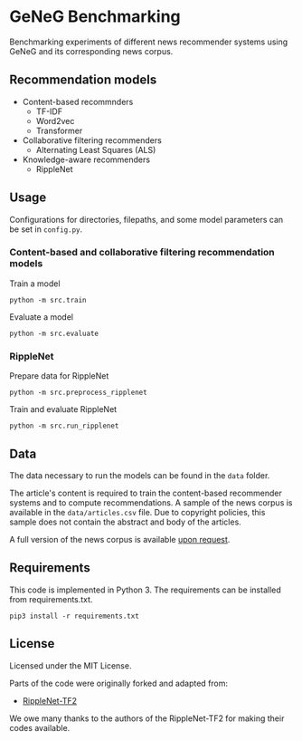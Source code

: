 # GeNeG Benchmarking
Benchmarking experiments of different news recommender systems using GeNeG and its corresponding news corpus.

## Recommendation models
- Content-based recommnders
	- TF-IDF
	- Word2vec
	- Transformer
- Collaborative filtering recommenders
	- Alternating Least Squares (ALS)
- Knowledge-aware recommenders
	- RippleNet

## Usage

Configurations for directories, filepaths, and some model parameters can be set in `config.py`.

### Content-based and collaborative filtering recommendation models
Train a model
```
python -m src.train
```

Evaluate a model
```
python -m src.evaluate
```

### RippleNet
Prepare data for RippleNet
```
python -m src.preprocess_ripplenet
```

Train and evaluate RippleNet
```
python -m src.run_ripplenet
```


## Data
The data necessary to run the models can be found in the `data` folder.

The article's content is required to train the content-based recommender systems and to compute recommendations. A sample of the news corpus is available in the  `data/articles.csv` file. Due to copyright policies, this sample does not contain the abstract and body of the articles.

A full version of the news corpus is available [upon request](mailto:andreea@informatik.uni-mannheim.de).

## Requirements
This code is implemented in Python 3. The requirements can be installed from requirements.txt.

```
pip3 install -r requirements.txt
```

## License
Licensed under the MIT License.

Parts of the code were originally forked and adapted from:
- [RippleNet-TF2](https://github.com/tezignlab/RippleNet-TF2)

We owe many thanks to the authors of the RippleNet-TF2 for making their codes available.

<!-- ## Citation
If you use this code in your research, please cite:

```
@misc{iana2021geneg,
      title={A German News Corpus for Benchmarking Knowledge-Aware News Recommender Systems}, 
      author={Iana, Andreea and Grote, Alexander and Ludwig, Katharina and Alam, Mehwish and Müller, Phillip and Weinhardt, Christof and Paulheim, Heiko},
      year={2021}
}
``` -->
